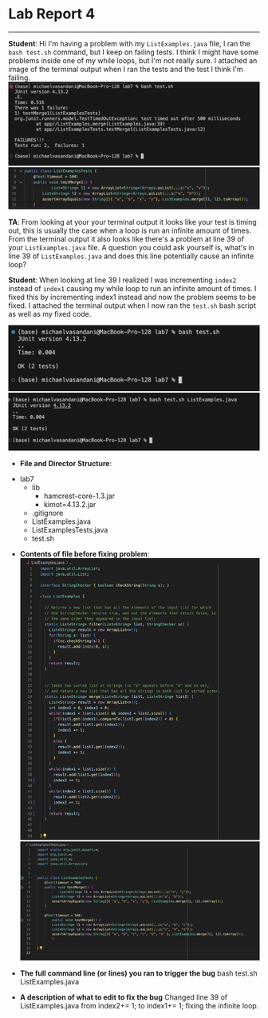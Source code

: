 # Lab Report 4
---

**Student**: Hi I'm having a problem with my `ListExamples.java` file, I ran the `bash test.sh` command, but I keep on failing tests. I think I might have some problems inside one of my while loops, but I'm not really sure. I attached an image of the terminal output when I ran the tests and the test I think I'm failing.
![Image](actualactualerror.png)
![Image](test.png)

**TA**: From looking at your your terminal output it looks like your test is timing out, this is usually the case when a loop is run an infinite amount of times. From the terminal output it also looks like there's a problem at line 39 of your `ListExamples.java` file. A question you could ask yourself is, what's in line 39 of `ListExamples.java` and does this line potentially cause an infinite loop?

**Student**: When looking at line 39 I realized I was incrementing `index2` instead of `index1` causing my while loop to run an infinite amount of times. I fixed this by incrementing index1 instead and now the problem seems to be fixed. I attached the terminal output when I now ran the `test.sh` bash script as well as my fixed code.

![Image](actualFixederror.png)
![Image](fixedTest.png)

* **File and Director Structure**:

- lab7
    - lib
      - hamcrest-core-1.3.jar
      - kimot=4.13.2.jar
    - .gitignore
    - ListExamples.java
    - ListExamplesTests.java
    - test.sh

* **Contents of file before fixing problem**:
![Image](contentsBefore.png)
![Image](testScreenshot.png)

* **The full command line (or lines) you ran to trigger the bug**
bash test.sh ListExamples.java


* **A description of what to edit to fix the bug**
Changed line 39 of ListExamples.java from index2+= 1; to index1+= 1; fixing the infinite loop.


